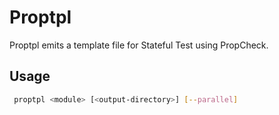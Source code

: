 # Proptpl

Proptpl emits a template file for Stateful Test using PropCheck.

## Usage

```bash
 proptpl <module> [<output-directory>] [--parallel]
```
